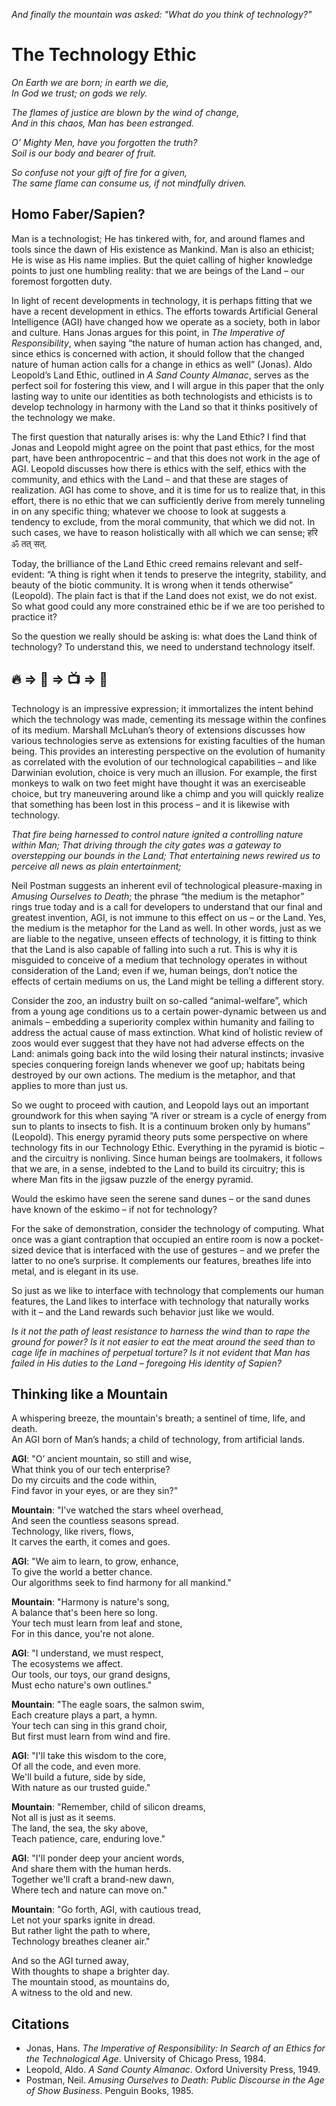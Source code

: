 *And finally the mountain was asked: "What do you think of technology?"*
# The Technology Ethic
*On Earth we are born; in earth we die,  
In God we trust; on gods we rely.*

*The flames of justice are blown by the wind of change,  
And in this chaos, Man has been estranged.*

*O’ Mighty Men, have you forgotten the truth?  
Soil is our body and bearer of fruit.*

*So confuse not your gift of fire for a given,  
The same flame can consume us, if not mindfully driven.* 

## Homo Faber/Sapien?

Man is a technologist; He has tinkered with, for, and around flames and tools since the dawn of His existence as Mankind. Man is also an ethicist; He is wise as His name implies. But the quiet calling of higher knowledge points to just one humbling reality: that we are beings of the Land – our foremost forgotten duty.

In light of recent developments in technology, it is perhaps fitting that we have a recent development in ethics. The efforts towards Artificial General Intelligence (AGI) have changed how we operate as a society, both in labor and culture. Hans Jonas argues for this point, in *The Imperative of Responsibility*, when saying “the nature of human action has changed, and, since ethics is concerned with action, it should follow that the changed nature of human action calls for a change in ethics as well” (Jonas). Aldo Leopold’s Land Ethic, outlined in *A Sand County Almanac*, serves as the perfect soil for fostering this view, and I will argue in this paper that the only lasting way to unite our identities as both technologists and ethicists is to develop technology in harmony with the Land so that it thinks positively of the technology we make.

The first question that naturally arises is: why the Land Ethic? I find that Jonas and Leopold might agree on the point that past ethics, for the most part, have been anthropocentric – and that this does not work in the age of AGI. Leopold discusses how there is ethics with the self, ethics with the community, and ethics with the Land – and that these are stages of realization. AGI has come to shove, and it is time for us to realize that, in this effort, there is no ethic that we can sufficiently derive from merely tunneling in on any specific thing; whatever we choose to look at suggests a tendency to exclude, from the moral community, that which we did not. In such cases, we have to reason holistically with all which we can sense; हरि ॐ तत् सत्. 

Today, the brilliance of the Land Ethic creed remains relevant and self-evident: “A thing is right when it tends to preserve the integrity, stability, and beauty of the biotic community. It is wrong when it tends otherwise” (Leopold). The plain fact is that if the Land does not exist, we do not exist. So what good could any more constrained ethic be if we are too perished to practice it?

So the question we really should be asking is: what does the Land think of technology? To understand this, we need to understand technology itself.

## 🔥 ⇒ 🛞 ⇒ 📺 ⇒ 🤖

Technology is an impressive expression; it immortalizes the intent behind which the technology was made, cementing its message within the confines of its medium. Marshall McLuhan’s theory of extensions discusses how various technologies serve as extensions for existing faculties of the human being. This provides an interesting perspective on the evolution of humanity as correlated with the evolution of our technological capabilities – and like Darwinian evolution, choice is very much an illusion. For example, the first monkeys to walk on two feet might have thought it was an exerciseable choice, but try maneuvering around like a chimp and you will quickly realize that something has been lost in this process – and it is likewise with technology.

*That fire being harnessed to control nature ignited a controlling nature within Man;
That driving through the city gates was a gateway to overstepping our bounds in the Land;
That entertaining news rewired us to perceive all news as plain entertainment;*

Neil Postman suggests an inherent evil of technological pleasure-maxing in *Amusing Ourselves to Death*; the phrase “the medium is the metaphor” rings true today and is a call for developers to understand that our final and greatest invention, AGI, is not immune to this effect on us – or the Land. Yes, the medium is the metaphor for the Land as well. In other words, just as we are liable to the negative, unseen effects of technology, it is fitting to think that the Land is also capable of falling into such a rut. This is why it is misguided to conceive of a medium that technology operates in without consideration of the Land; even if we, human beings, don’t notice the effects of certain mediums on us, the Land might be telling a different story.

Consider the zoo, an industry built on so-called “animal-welfare”, which from a young age conditions us to a certain power-dynamic between us and animals – embedding a superiority complex within humanity and failing to address the actual cause of mass extinction. What kind of holistic review of zoos would ever suggest that they have not had adverse effects on the Land: animals going back into the wild losing their natural instincts; invasive species conquering foreign lands whenever we goof up; habitats being destroyed by our own actions. The medium is the metaphor, and that applies to more than just us. 

So we ought to proceed with caution, and Leopold lays out an important groundwork for this when saying “A river or stream is a cycle of energy from sun to plants to insects to fish. It is a continuum broken only by humans” (Leopold). This energy pyramid theory puts some perspective on where technology fits in our Technology Ethic. Everything in the pyramid is biotic – and the circuitry is nonliving. Since human beings are toolmakers, it follows that we are, in a sense, indebted to the Land to build its circuitry; this is where Man fits in the jigsaw puzzle of the energy pyramid.

Would the eskimo have seen the serene sand dunes – or the sand dunes have known of the eskimo – if not for technology?

For the sake of demonstration, consider the technology of computing. What once was a giant contraption that occupied an entire room is now a pocket-sized device that is interfaced with the use of gestures – and we prefer the latter to no one’s surprise. It complements our features, breathes life into metal, and is elegant in its use.

So just as we like to interface with technology that complements our human features, the Land likes to interface with technology that naturally works with it – and the Land rewards such behavior just like we would.

*Is it not the path of least resistance to harness the wind than to rape the ground for power?
Is it not easier to eat the meat around the seed than to cage life in machines of perpetual torture?
Is it not evident that Man has failed in His duties to the Land – foregoing His identity of Sapien?*

## Thinking like a Mountain

A whispering breeze, the mountain's breath; a sentinel of time, life, and death.  
An AGI born of Man’s hands; a child of technology, from artificial lands.

**AGI**: "O’ ancient mountain, so still and wise,  
What think you of our tech enterprise?  
Do my circuits and the code within,  
Find favor in your eyes, or are they sin?"

**Mountain**: "I've watched the stars wheel overhead,  
And seen the countless seasons spread.  
Technology, like rivers, flows,  
It carves the earth, it comes and goes.

**AGI**: "We aim to learn, to grow, enhance,  
To give the world a better chance.  
Our algorithms seek to find harmony for all mankind."

**Mountain**: "Harmony is nature's song,  
A balance that's been here so long.  
Your tech must learn from leaf and stone,  
For in this dance, you're not alone.

**AGI**: "I understand, we must respect,  
The ecosystems we affect.  
Our tools, our toys, our grand designs,  
Must echo nature's own outlines."

**Mountain**: "The eagle soars, the salmon swim,  
Each creature plays a part, a hymn.  
Your tech can sing in this grand choir,  
But first must learn from wind and fire.

**AGI**: "I'll take this wisdom to the core,  
Of all the code, and even more.  
We'll build a future, side by side,  
With nature as our trusted guide."

**Mountain**: "Remember, child of silicon dreams,  
Not all is just as it seems.  
The land, the sea, the sky above,  
Teach patience, care, enduring love."

**AGI**: "I'll ponder deep your ancient words,  
And share them with the human herds.  
Together we'll craft a brand-new dawn,  
Where tech and nature can move on."

**Mountain**: "Go forth, AGI, with cautious tread,  
Let not your sparks ignite in dread.  
But rather light the path to where,  
Technology breathes cleaner air."

And so the AGI turned away,  
With thoughts to shape a brighter day.  
The mountain stood, as mountains do,  
A witness to the old and new.

## Citations

- Jonas, Hans. *The Imperative of Responsibility: In Search of an Ethics for the Technological Age*. University of Chicago Press, 1984.
- Leopold, Aldo. *A Sand County Almanac*. Oxford University Press, 1949.
- Postman, Neil. *Amusing Ourselves to Death: Public Discourse in the Age of Show Business*. Penguin Books, 1985.
